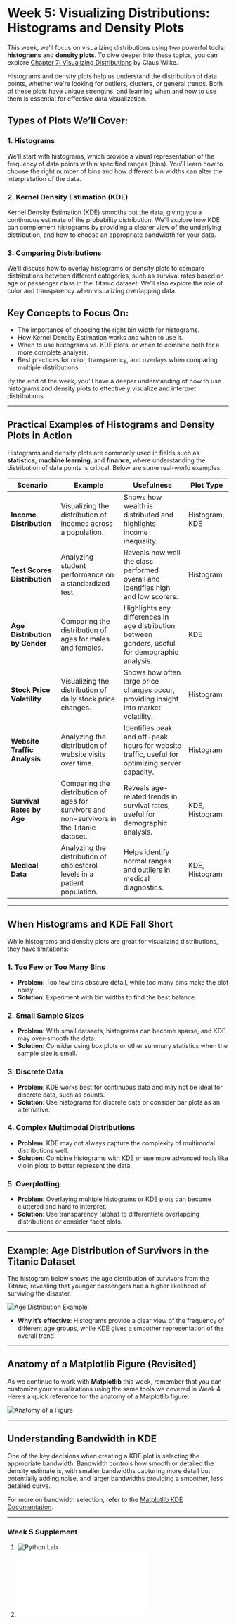 # Week 5: Visualizing Distributions: Histograms and Density Plots

This week, we’ll focus on visualizing distributions using two powerful tools: **histograms** and **density plots**. To dive deeper into these topics, you can explore [Chapter 7: Visualizing Distributions](https://clauswilke.com/dataviz/histograms-density-plots.html) by Claus Wilke.

Histograms and density plots help us understand the distribution of data points, whether we're looking for outliers, clusters, or general trends. Both of these plots have unique strengths, and learning when and how to use them is essential for effective data visualization.

## Types of Plots We’ll Cover:

### 1. Histograms
We’ll start with histograms, which provide a visual representation of the frequency of data points within specified ranges (bins). You’ll learn how to choose the right number of bins and how different bin widths can alter the interpretation of the data.

### 2. Kernel Density Estimation (KDE)
Kernel Density Estimation (KDE) smooths out the data, giving you a continuous estimate of the probability distribution. We’ll explore how KDE can complement histograms by providing a clearer view of the underlying distribution, and how to choose an appropriate bandwidth for your data.

### 3. Comparing Distributions
We’ll discuss how to overlay histograms or density plots to compare distributions between different categories, such as survival rates based on age or passenger class in the Titanic dataset. We’ll also explore the role of color and transparency when visualizing overlapping data.

## Key Concepts to Focus On:
- The importance of choosing the right bin width for histograms.
- How Kernel Density Estimation works and when to use it.
- When to use histograms vs. KDE plots, or when to combine both for a more complete analysis.
- Best practices for color, transparency, and overlays when comparing multiple distributions.

By the end of the week, you’ll have a deeper understanding of how to use histograms and density plots to effectively visualize and interpret distributions.

---

## Practical Examples of Histograms and Density Plots in Action

Histograms and density plots are commonly used in fields such as **statistics**, **machine learning**, and **finance**, where understanding the distribution of data points is critical. Below are some real-world examples:

| **Scenario**                        | **Example**                                                                                         | **Usefulness**                                                                                              | **Plot Type**                  |
|-------------------------------------|-----------------------------------------------------------------------------------------------------|------------------------------------------------------------------------------------------------------------|---------------------------------|
| **Income Distribution**             | Visualizing the distribution of incomes across a population.                                          | Shows how wealth is distributed and highlights income inequality.                                           | Histogram, KDE                 |
| **Test Scores Distribution**        | Analyzing student performance on a standardized test.                                                | Reveals how well the class performed overall and identifies high and low scorers.                            | Histogram                      |
| **Age Distribution by Gender**      | Comparing the distribution of ages for males and females.                                            | Highlights any differences in age distribution between genders, useful for demographic analysis.             | KDE                            |
| **Stock Price Volatility**          | Visualizing the distribution of daily stock price changes.                                           | Shows how often large price changes occur, providing insight into market volatility.                         | Histogram                      |
| **Website Traffic Analysis**        | Analyzing the distribution of website visits over time.                                              | Identifies peak and off-peak hours for website traffic, useful for optimizing server capacity.               | Histogram                      |
| **Survival Rates by Age**           | Comparing the distribution of ages for survivors and non-survivors in the Titanic dataset.            | Reveals age-related trends in survival rates, useful for demographic analysis.                               | KDE, Histogram                 |
| **Medical Data**                    | Analyzing the distribution of cholesterol levels in a patient population.                            | Helps identify normal ranges and outliers in medical diagnostics.                                           | KDE, Histogram                 |

---

## When Histograms and KDE Fall Short

While histograms and density plots are great for visualizing distributions, they have limitations:

### 1. Too Few or Too Many Bins
   - **Problem**: Too few bins obscure detail, while too many bins make the plot noisy.
   - **Solution**: Experiment with bin widths to find the best balance.

### 2. Small Sample Sizes
   - **Problem**: With small datasets, histograms can become sparse, and KDE may over-smooth the data.
   - **Solution**: Consider using box plots or other summary statistics when the sample size is small.

### 3. Discrete Data
   - **Problem**: KDE works best for continuous data and may not be ideal for discrete data, such as counts.
   - **Solution**: Use histograms for discrete data or consider bar plots as an alternative.

### 4. Complex Multimodal Distributions
   - **Problem**: KDE may not always capture the complexity of multimodal distributions well.
   - **Solution**: Combine histograms with KDE or use more advanced tools like violin plots to better represent the data.

### 5. Overplotting
   - **Problem**: Overlaying multiple histograms or KDE plots can become cluttered and hard to interpret.
   - **Solution**: Use transparency (alpha) to differentiate overlapping distributions or consider facet plots.

---

## Example: Age Distribution of Survivors in the Titanic Dataset

The histogram below shows the age distribution of survivors from the Titanic, revealing that younger passengers had a higher likelihood of surviving the disaster.

![Age Distribution Example](media/age_distribution_titanic.png)

- **Why it’s effective**: Histograms provide a clear view of the frequency of different age groups, while KDE gives a smoother representation of the overall trend.

---

## Anatomy of a Matplotlib Figure (Revisited)

As we continue to work with **Matplotlib** this week, remember that you can customize your visualizations using the same tools we covered in Week 4. Here’s a quick reference for the anatomy of a Matplotlib figure:

![Anatomy of a Figure](media/anatomy.webp)

---

## Understanding Bandwidth in KDE

One of the key decisions when creating a KDE plot is selecting the appropriate bandwidth. Bandwidth controls how smooth or detailed the density estimate is, with smaller bandwidths capturing more detail but potentially adding noise, and larger bandwidths providing a smoother, less detailed curve.

For more on bandwidth selection, refer to the [Matplotlib KDE Documentation](https://matplotlib.org/stable/users/explain/density_estimates.html).

---

### Week 5 Supplement
1. ![Python Lab](Week_5_Python(Fall2024).ipynb)
2. ![Week 5 Python Assignment](Week_5_Python_Assignment.md)

